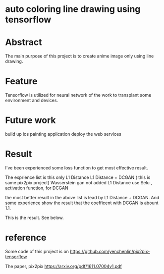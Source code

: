 # auto coloring line drawing using tensorflow

# Abstract
The main purpose of this project is to create anime image only using line drawing.

# Feature
Tensorflow is utilized for neural network of the work to transplant some environment and devices.

# Future work
build up ios painting application
deploy the web services


# Result
I've been experienced some loss function to get most effective result.

The exprience list is this
only L1 Distance
L1 Distance + DCGAN ( this is same pix2pix project)
Wasserstein gan not added L1 Distance
use Selu , activation function, for DCGAN

the most better result in the above list is lead by L1 Distance + DCGAN.
And some experience show the result that the coefficent with DCGAN is abount 1.1.

This is the result. See below.

# reference
Some code of this project is on
https://github.com/yenchenlin/pix2pix-tensorflow

The paper, pix2pix 
https://arxiv.org/pdf/1611.07004v1.pdf
